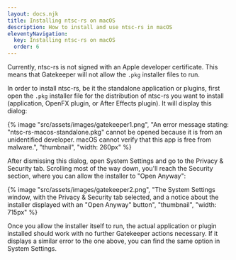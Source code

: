 ```yaml
---
layout: docs.njk
title: Installing ntsc-rs on macOS
description: How to install and use ntsc-rs in macOS
eleventyNavigation:
  key: Installing ntsc-rs on macOS
  order: 6
---
```


Currently, ntsc-rs is not signed with an Apple developer certificate. This means that Gatekeeper will not allow the `.pkg` installer files to run.

In order to install ntsc-rs, be it the standalone application or plugins, first open the `.pkg` installer file for the distribution of ntsc-rs you want to install (application, OpenFX plugin, or After Effects plugin). It will display this dialog:

{% image "src/assets/images/gatekeeper1.png", "An error message stating: \"ntsc-rs-macos-standalone.pkg\" cannot be opened because it is from an unidentified developer. macOS cannot verify that this app is free from malware.", "thumbnail", "width: 260px" %}

After dismissing this dialog, open System Settings and go to the Privacy & Security tab. Scrolling most of the way down, you'll reach the Security section, where you can allow the installer to "Open Anyway":

{% image "src/assets/images/gatekeeper2.png", "The System Settings window, with the Privacy & Security tab selected, and a notice about the installer displayed with an \"Open Anyway\" button", "thumbnail", "width: 715px" %}

Once you allow the installer itself to run, the actual application or plugin installed should work with no further Gatekeeper actions necessary. If it displays a similar error to the one above, you can find the same option in System Settings.